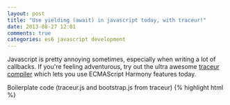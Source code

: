 ```yaml
---
layout: post
title: "Use yielding (await) in javascript today, with traceur!"
date: 2013-08-27 12:01
comments: true
categories: es6 javascript development
---
```


Javascript is pretty annoying sometimes, especially when writing a lot of callbacks.
If you're feeling adventurous, try out the ultra awesome [traceur compiler](https://github.com/google/traceur-compiler) which lets you use ECMAScript Harmony features today.

Boilerplate code (traceur.js and bootstrap.js from traceur)
{% highlight html %}
<html>
<head>
    <script src="https://traceur-compiler.googlecode.com/git/bin/traceur.js"
        type="text/javascript"></script>
    <script src="https://traceur-compiler.googlecode.com/git/src/bootstrap.js"
        type="text/javascript"></script> 
    <script>
      traceur.options.experimental = true;
    </script>
</head>
<body>
<script type="text/traceur">
{% endhighlight %}

The "traceur.options.experimental" is to enable the "await" keyword, which is what we're going to show off.

And now some boilerplate code to wrap the async XMLHttpRequest into a "Deferred" (a Promise). 

{% highlight javascript %}
var simpleGet = function(url) { 
  var deferred = new Deferred(); // traceur defines this
  var xhr = new XMLHttpRequest(); 
  xhr.onreadystatechange = function() { 
    if (xhr.readyState == 4) { 
      deferred.callback(xhr);
    } 
  }; 
  xhr.open('GET', url, true); 
  xhr.send(); 
  return deferred; 
}; 



{% endhighlight %}

Now here's the cool part, that we've been waiting for. You can now write
code that looks synchronous, but doesn't block the event loop. This is
a definite readability win, as opposed to minor gains you get with
things like CoffeeScript.

The Grand Finale
====

{% highlight javascript %}
var url = 'http://example.com/api';
function run() { 
  var result;
  await result = simpleGet(url);
  console.log('GOT IT...', url, result);
}

run() 

{% endhighlight %}

If you're already compiling your application into javascript, you
might as well do it with traceur and get some actual cool features (unlike
CoffeeScript, which only gives you ambiguous looking syntax that omits
parenthesis with function calls, ick)

Have fun, and be safe!

Here is what the compiled code for _run()_ ends up looking like:

{% highlight javascript %}
function run() {
  var $that = this;
  var $state = 4;
  var $storedException;
  var $finallyFallThrough;
  var result;
  var $value;
  var $err;
  var $result = new Deferred();
  var $waitTask;
  var $G = {
    GState: 0,
    current: undefined,
    yieldReturn: undefined,
    innerFunction: function($yieldSent, $yieldAction) {
      while (true) switch ($state) {
        case 4:
          ;
          $state = 5;
          break;
        case 5:
          console.log('REQUESTIN...');
          $state = 7;
          break;
        case 7:
          $waitTask = simpleGet(url);
          $waitTask.then($createCallback(1), $createErrback(2));
          return;
          $state = 1;
          break;
        case 1:
          result = $value;
          $state = 3;
          break;
        case 2:
          throw $err;
          $state = 3;
          break;
        case 3:
          debugger;
          $state = 9;
          break;
        case 9:
          console.log('GOT IT...', url, result);
          $state = 11;
          break;
        case 11:
          $result.callback(undefined);
          $state = -2;
          break;
        case -2:
          return;
        case -3:
          $result.errback($storedException);
          $state = -2;
          break;
        default:
          throw "traceur compiler bug: invalid state in state machine" + $state;
      }
    },
    moveNext: function($yieldSent, $yieldAction) {
      while (true) try {
        return this.innerFunction($yieldSent, $yieldAction);
      } catch ($caughtException) {
        $storedException = $caughtException;
        switch ($state) {
          default:
            $state = -3;
            break;
        }
      }
    }
  };
  var $continuation = $G.moveNext.bind($G);
  var $createCallback = function($newState) {
    return function($0) {
      $state = $newState;
      $value = $0;
      $continuation();
    };
  };
  var $createErrback = function($newState) {
    return function($0) {
      $state = $newState;
      $err = $0;
      $continuation();
    };
  };
  $continuation();
  return $result.createPromise();
}
{% endhighlight %}

Good thing we did not have to write that code!

Make sure to go check out the [traceur project on
github](https://github.com/google/traceur-compiler) and show your
support for their badassery.
